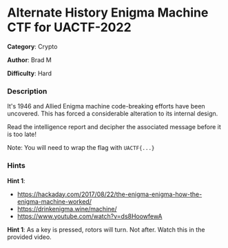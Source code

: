 # Alternate History Enigma Machine CTF for UACTF-2022

**Category**: Crypto

**Author**: Brad M

**Difficulty**: Hard

### Description
It's 1946 and Allied Enigma machine code-breaking efforts have been uncovered. This has forced a considerable alteration to its internal design.

Read the intelligence report and decipher the associated message before it is too late!

Note: You will need to wrap the flag with `UACTF{...}`

### Hints
**Hint 1**: 
- https://hackaday.com/2017/08/22/the-enigma-enigma-how-the-enigma-machine-worked/ 
- https://drinkenigma.wine/machine/
- https://www.youtube.com/watch?v=ds8HoowfewA

**Hint 1**: As a key is pressed, rotors will turn. Not after. Watch this in the provided video.
